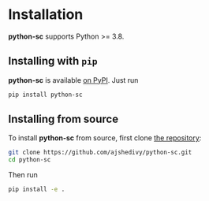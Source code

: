Installation
============

**python-sc** supports Python >= 3.8.

## Installing with `pip`

**python-sc** is available [on PyPI](https://pypi.org/project/python-sc/). Just run

```bash
pip install python-sc
```

## Installing from source

To install **python-sc** from source, first clone [the repository](https://github.com/ajshedivy/python-sc):

```bash
git clone https://github.com/ajshedivy/python-sc.git
cd python-sc
```

Then run

```bash
pip install -e .
```
